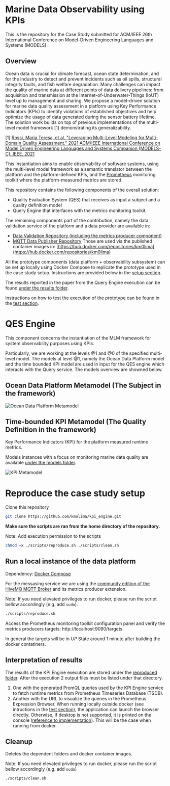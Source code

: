 # Marine Data Observability using KPIs
This is the repository for the Case Study submitted for ACM/IEEE 26th International Conference on Model-Driven Engineering Languages and Systems (MODELS).


## Overview

Ocean data is crucial for climate forecast, ocean state determination, and for the industry to detect and prevent incidents such as oil spills, structural integrity faults, and fish welfare degradation. Many challenges can impact the quality of marine data at different points of data delivery pipelines: from acquisition and transmission at the Internet-of-Underwater-Things (IoUT) level up to management and sharing. We propose a model-driven solution for marine data quality assessment in a platform using Key Performance Indicators (KPIs) to identify violations of established objectives and help optimize the usage of data generated during the sensor battery lifetime. The solution work builds on top of previous implementations of the multi-level model framework [1] demonstrating its generalizability. 

[1] [Rossi, Maria Teresa, et al. "Leveraging Multi-Level Modeling for Multi-Domain Quality Assessment." 2021 ACM/IEEE International Conference on Model Driven Engineering Languages and Systems Companion (MODELS-C). IEEE, 2021](https://ieeexplore.ieee.org/abstract/document/9643700) 

This instantiation aims to enable observability of software systems, using the multi-level model framework as a semantic translator between the platform and the platform-defined KPIs, and the [Prometheus](https://prometheus.io/) monitoring toolkit where the platform-measured metrics are stored.

This repository contains the following components of the overall solution:
* Quality Evaluation System (QES) that receives as input a subject and a quality definition model
* Query Engine that interfaces with the metrics monitoring toolkit.


The remaining components part of the contribution, namely the data validation service of the platform and a data provider are available in:
* [Data Validation Repository (including the metrics producer component)](https://github.com/kmolima/data_instrumentation)
* [MQTT Data Publisher Repository](https://github.com/kmolima/data_instrumentation)
Those are used via the published container images in: [https://hub.docker.com/repositories/km0lima](https://hub.docker.com/repositories/km0lima)

All the prototype components (data platform + observability subsystem) can be set up locally using Docker Compose to replicate the prototype used in the case study setup. Instructions are provided below in the [setup section](https://github.com/kmolima/kpi_engine/edit/main/README.md#reproduce-case-study-setup).

The results reported in the paper from the Query Engine execution can be found [under the results folder](results/).

Instructions on how to test the execution of the prototype can be found in the [test section](https://github.com/kmolima/kpi_engine/blob/main/Test.md).


# QES Engine
This component concerns the instantiation of the MLM framework for system observability purposes using KPIs.

Particularly, we are working at the levels @1 and @0 of the specified multi-level model. The models at level @1, namely the Ocean Data Platform model and the time bounded KPI model are used in input for the QES engine which interacts with the Query service. The models overview are showned below.


## Ocean Data Platform Metamodel (The Subject in the framework)

![Ocean Data Platform Metamodel](/img/data_platform-diag.jpeg "Ecore Diagram")


## Time-bounded KPI Metamodel (The Quality Definition in the framework)
Key Performance Indicators (KPI) for the platform measured runtime metrics.

Models instances with a focus on monitoring marine data quality are available [under the models folder](models/).

![KPI Metamodel](/img/timedKpi-diag.jpeg "Ecore Diagram")

# Reproduce the case study setup

Clone this repository

```bash
git clone https://github.com/kmolima/kpi_engine.git
```
**Make sure the scripts are ran from the home directory of the repository.**

Note: Add execution permission to the scripts 

```bash
chmod +x ./scripts/reproduce.sh ./scripts/clean.sh 
```

## Run a local instance of the data platform
Dependency: [Docker Compose](https://docs.docker.com/compose/install/)

For the messasing service we are using the [community edition of the HiveMQ MQTT Broker](https://github.com/hivemq/hivemq-community-edition) and its metrics producer extension. 


Note: If you need elevated privileges to run docker, please run the script bellow accordingly (e.g. add ``` sudo ```).  


```bash
./scripts/reproduce.sh
```
Access the Prometheus monitoring toolkit configuration panel and verify the metrics producers targets:
http://localhost:9090/targets.

In general the targets will be in *UP* State around 1 minute after building the docker contatiners.

## Interpretation of results
The results of the KPI Engine execution are stored under the [reproduced folder](reproduced/). After the execution 2 output files must be listed under that directory.
1. One with the generated PromQL queries used by the KPI Engine service to fetch runtime metrics from Prometheus Timeseries Database (TSDB).
2. Another with the URL to visualize the queries in the Prometheus Expression Browser. When running locally outside docker (see intructions in the [test section](https://github.com/kmolima/kpi_engine/blob/main/Test.md)), the application can launch the browser directly. Otherwise, if desktop is not supported, it is printed on the console ([reference to implementation](https://github.com/kmolima/kpi_engine/blob/748129288d7419b3884296c90adf3267e1810e93/src/no/smartocean/modeling/engine/application/KpiEngine.java#L65C1-L65C61)). This will be the case when running from docker.

   
## Cleanup

Deletes the dependent folders and docker container images.

Note: If you need elevated privileges to run docker, please run the script bellow accordingly (e.g. add ``` sudo ```) 

```bash
./scripts/clean.sh
```
